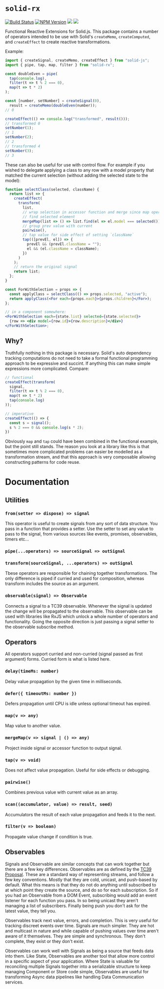 # `solid-rx`
[![Build Status](https://github.com/solidui/solid/workflows/Solid%20CI/badge.svg)](https://github.com/solidui/solid/actions/workflows/main-ci.yml)
[![NPM Version](https://img.shields.io/npm/v/solid-rx.svg?style=flat)](https://www.npmjs.com/package/solid-rx)
![](https://img.shields.io/librariesio/release/npm/solid-rx)
![](https://img.shields.io/npm/dm/solid-rx.svg?style=flat)

Functional Reactive Extensions for Solid.js. This package contains a number of operators intended to be use with Solid's `createMemo`, `createComputed`, and `createEffect` to create reactive transformations.

Example:

```js
import { createSignal, createMemo, createEffect } from "solid-js";
import { pipe, tap, map, filter } from "solid-rx";

const doubleEven = pipe(
  tap(console.log),
  filter(t => t % 2 === 0),
  map(t => t * 2)
);

const [number, setNumber] = createSignal(0),
  result = createMemo(doubleEven(number));
// 0

createEffect(() => console.log("transformed", result()));
// transformed 0
setNumber(1);
// 1
setNumber(2);
// 2
// transformed 4
setNumber(3);
// 3
```

These can also be useful for use with control flow. For example if you wished to delegate applying a class to any row with a model property that matched the current selection (without adding the selected state to the model):

```jsx
function selectClass(selected, className) {
  return list => {
    createEffect(
      transform(
        list,
        // wrap selection in accessor function and merge since map operators are not tracked
        // find selected element
        mergeMap(list => () => list.find(el => el.model === selected())),
        // group prev value with current
        pairwise(),
        // tap value for side effect of setting `className`
        tap(([prevEl, el]) => {
          prevEl && (prevEl.className = "");
          el && (el.className = className);
        })
      )
    );
    // return the original signal
    return list;
  };
}

const ForWithSelection = props => {
  const applyClass = selectClass(() => props.selected, "active");
  return applyClass(<For each={props.each}>{props.children}</For>);
};

// in a component somewhere:
<ForWithSelection each={state.list} selected={state.selected}>
  {row => <div model={row.id}>{row.description}</div>}
</ForWithSelection>;
```

## Why?

Truthfully nothing in this package is necessary. Solid's auto dependency tracking computations do not need to take a formal functional programming approach to be expressive and succint. If anything this can make simple expressions more complicated. Compare:

```js
// functional
createEffect(transform(
  signal,
  filter(t => t % 2 === 0),
  map(t => t * 2)
  tap(console.log)
));

// imperative
createEffect(() => {
  const s = signal();
  s % 2 === 0 && console.log(s * 2);
})
```

Obviously `map` and `tap` could have been combined in the functional example, but the point still stands. The reason you look at a library like this is that sometimes more complicated problems can easier be modelled as a transformation stream, and that this approach is very composable allowing constructing patterns for code reuse.

# Documentation

## Utilities

### `from(setter => dispose) => signal`

This operator is useful to create signals from any sort of data structure. You pass in a function that provides a setter. Use the setter to set any value to pass to the signal, from various sources like events, promises, observables, timers etc...

### `pipe(...operators) => sourceSignal => outSignal`

### `transform(sourceSignal, ...operators) => outSignal`

Tbese operators are responsible for chaining together transformations. The only difference is piped if curried and used for composition, whereas transform includes the source as an argument.

### `observable(signal) => Observable`

Connects a signal to a TC39 observable. Whenever the signal is updated the change will be propagated to the observable. This observable can be used with libraries like RxJS which unlock a whole number of operators and functionality. Going the opposite direction is just passing a signal setter to the observable subscribe method.

## Operators

All operators support curried and non-curried (signal passed as first argument) forms. Curried form is what is listed here.

### `delay(timeMs: number)`

Delay value propagation by the given time in milliseconds.

### `defer({ timeoutMs: number })`

Defers propagation until CPU is idle unless optional timeout has expired.

### `map(v => any)`

Map value to another value.

### `mergeMap(v => signal | () => any)`

Project inside signal or accessor function to output signal.

### `tap(v => void)`

Does not affect value propagation. Useful for side effects or debugging.

### `pairwise()`

Combines previous value with current value as an array.

### `scan((accumulator, value) => result, seed)`

Accumulators the result of each value propagation and feeds it to the next.

### `filter(v => boolean)`

Propagate value change if condition is true.

## Observables

Signals and Observable are similar concepts that can work together but there are a few key differences. Observables are as defined by the [TC39 Proposal](https://github.com/tc39/proposal-observable). These are a standard way of representing streams, and follow a few key conventions. Mostly that they are cold, unicast, and push-based by default. What this means is that they do not do anything until subscribed to at which point they create the source, and do so for each subscription. So if you had an Observable from a DOM Event, subscribing would add an event listener for each function you pass. In so being unicast they aren't managing a list of subscribers. Finally being push you don't ask for the latest value, they tell you.

Observables track next value, errors, and completion. This is very useful for tracking discreet events over time. Signals are much simpler. They are hot and multicast in nature and while capable of pushing values over time aren't aware of it themselves. They are simple and synchronous. They don't complete, they exist or they don't exist.

Observables can work well with Signals as being a source that feeds data into them. Like State, Observables are another tool that allow more control in a specific aspect of your application. Where State is valuable for reconciling multiple Signals together into a serializable structure to keep managing Component or Store code simple, Observables are useful for transforming Async data pipelines like handling Data Communication services.
